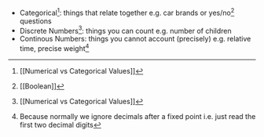 - Categorical[^1]: things that relate together e.g. car brands or yes/no[^2] questions
- Discrete Numbers[^1]:  things you can count e.g. number of children
- Continous Numbers: things you cannot account (precisely) e.g. relative time, precise weight[^3]

[^1]: [[Numerical vs Categorical Values]]
[^2]: [[Boolean]]
[^3]: Because normally we ignore decimals after a fixed point i.e. just read the first two decimal digits